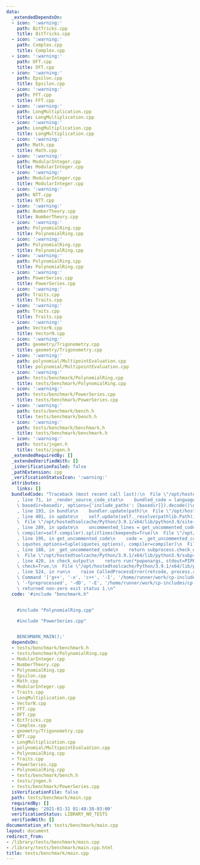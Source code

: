 ```yaml
---
data:
  _extendedDependsOn:
  - icon: ':warning:'
    path: BitTricks.cpp
    title: BitTricks.cpp
  - icon: ':warning:'
    path: Complex.cpp
    title: Complex.cpp
  - icon: ':warning:'
    path: DFT.cpp
    title: DFT.cpp
  - icon: ':warning:'
    path: Epsilon.cpp
    title: Epsilon.cpp
  - icon: ':warning:'
    path: FFT.cpp
    title: FFT.cpp
  - icon: ':warning:'
    path: LongMultiplication.cpp
    title: LongMultiplication.cpp
  - icon: ':warning:'
    path: LongMultiplication.cpp
    title: LongMultiplication.cpp
  - icon: ':warning:'
    path: Math.cpp
    title: Math.cpp
  - icon: ':warning:'
    path: ModularInteger.cpp
    title: ModularInteger.cpp
  - icon: ':warning:'
    path: ModularInteger.cpp
    title: ModularInteger.cpp
  - icon: ':warning:'
    path: NTT.cpp
    title: NTT.cpp
  - icon: ':warning:'
    path: NumberTheory.cpp
    title: NumberTheory.cpp
  - icon: ':warning:'
    path: PolynomialRing.cpp
    title: PolynomialRing.cpp
  - icon: ':warning:'
    path: PolynomialRing.cpp
    title: PolynomialRing.cpp
  - icon: ':warning:'
    path: PolynomialRing.cpp
    title: PolynomialRing.cpp
  - icon: ':warning:'
    path: PowerSeries.cpp
    title: PowerSeries.cpp
  - icon: ':warning:'
    path: Traits.cpp
    title: Traits.cpp
  - icon: ':warning:'
    path: Traits.cpp
    title: Traits.cpp
  - icon: ':warning:'
    path: VectorN.cpp
    title: VectorN.cpp
  - icon: ':warning:'
    path: geometry/Trigonometry.cpp
    title: geometry/Trigonometry.cpp
  - icon: ':warning:'
    path: polynomial/MultipointEvaluation.cpp
    title: polynomial/MultipointEvaluation.cpp
  - icon: ':warning:'
    path: tests/benchmark/PolynomialRing.cpp
    title: tests/benchmark/PolynomialRing.cpp
  - icon: ':warning:'
    path: tests/benchmark/PowerSeries.cpp
    title: tests/benchmark/PowerSeries.cpp
  - icon: ':warning:'
    path: tests/benchmark/bench.h
    title: tests/benchmark/bench.h
  - icon: ':warning:'
    path: tests/benchmark/benchmark.h
    title: tests/benchmark/benchmark.h
  - icon: ':warning:'
    path: tests/jngen.h
    title: tests/jngen.h
  _extendedRequiredBy: []
  _extendedVerifiedWith: []
  _isVerificationFailed: false
  _pathExtension: cpp
  _verificationStatusIcon: ':warning:'
  attributes:
    links: []
  bundledCode: "Traceback (most recent call last):\n  File \"/opt/hostedtoolcache/Python/3.9.1/x64/lib/python3.9/site-packages/onlinejudge_verify/documentation/build.py\"\
    , line 71, in _render_source_code_stat\n    bundled_code = language.bundle(stat.path,\
    \ basedir=basedir, options={'include_paths': [basedir]}).decode()\n  File \"/opt/hostedtoolcache/Python/3.9.1/x64/lib/python3.9/site-packages/onlinejudge_verify/languages/cplusplus.py\"\
    , line 193, in bundle\n    bundler.update(path)\n  File \"/opt/hostedtoolcache/Python/3.9.1/x64/lib/python3.9/site-packages/onlinejudge_verify/languages/cplusplus_bundle.py\"\
    , line 401, in update\n    self.update(self._resolve(pathlib.Path(included), included_from=path))\n\
    \  File \"/opt/hostedtoolcache/Python/3.9.1/x64/lib/python3.9/site-packages/onlinejudge_verify/languages/cplusplus_bundle.py\"\
    , line 289, in update\n    uncommented_lines = get_uncommented_code(path, iquotes=self.iquotes,\
    \ compiler=self.compiler).splitlines(keepends=True)\n  File \"/opt/hostedtoolcache/Python/3.9.1/x64/lib/python3.9/site-packages/onlinejudge_verify/languages/cplusplus_bundle.py\"\
    , line 195, in get_uncommented_code\n    code = _get_uncommented_code(path.resolve(),\
    \ iquotes_options=tuple(iquotes_options), compiler=compiler)\n  File \"/opt/hostedtoolcache/Python/3.9.1/x64/lib/python3.9/site-packages/onlinejudge_verify/languages/cplusplus_bundle.py\"\
    , line 188, in _get_uncommented_code\n    return subprocess.check_output(command)\n\
    \  File \"/opt/hostedtoolcache/Python/3.9.1/x64/lib/python3.9/subprocess.py\"\
    , line 420, in check_output\n    return run(*popenargs, stdout=PIPE, timeout=timeout,\
    \ check=True,\n  File \"/opt/hostedtoolcache/Python/3.9.1/x64/lib/python3.9/subprocess.py\"\
    , line 524, in run\n    raise CalledProcessError(retcode, process.args,\nsubprocess.CalledProcessError:\
    \ Command '['g++', '-x', 'c++', '-I', '/home/runner/work/cp-includes/cp-includes',\
    \ '-fpreprocessed', '-dD', '-E', '/home/runner/work/cp-includes/cp-includes/tests/benchmark/benchmark.h']'\
    \ returned non-zero exit status 1.\n"
  code: '#include "benchmark.h"


    #include "PolynomialRing.cpp"

    #include "PowerSeries.cpp"


    BENCHMARK_MAIN();'
  dependsOn:
  - tests/benchmark/benchmark.h
  - tests/benchmark/PolynomialRing.cpp
  - ModularInteger.cpp
  - NumberTheory.cpp
  - PolynomialRing.cpp
  - Epsilon.cpp
  - Math.cpp
  - ModularInteger.cpp
  - Traits.cpp
  - LongMultiplication.cpp
  - VectorN.cpp
  - FFT.cpp
  - DFT.cpp
  - BitTricks.cpp
  - Complex.cpp
  - geometry/Trigonometry.cpp
  - NTT.cpp
  - LongMultiplication.cpp
  - polynomial/MultipointEvaluation.cpp
  - PolynomialRing.cpp
  - Traits.cpp
  - PowerSeries.cpp
  - PolynomialRing.cpp
  - tests/benchmark/bench.h
  - tests/jngen.h
  - tests/benchmark/PowerSeries.cpp
  isVerificationFile: false
  path: tests/benchmark/main.cpp
  requiredBy: []
  timestamp: '2021-01-31 01:48:38-03:00'
  verificationStatus: LIBRARY_NO_TESTS
  verifiedWith: []
documentation_of: tests/benchmark/main.cpp
layout: document
redirect_from:
- /library/tests/benchmark/main.cpp
- /library/tests/benchmark/main.cpp.html
title: tests/benchmark/main.cpp
---
```

